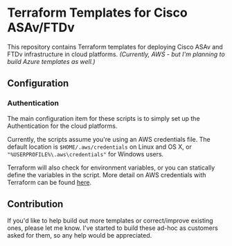 # Terraform Templates for Cisco ASAv/FTDv

This repository contains Terraform templates for deploying Cisco ASAv and FTDv infrastructure in cloud platforms.  *(Currently, AWS - but I'm planning to build Azure templates as well.)*

## Configuration

### Authentication

The main configuration item for these scripts is to simply set up the Authentication for the cloud platforms.

Currently, the scripts assume you're using an AWS credentials file.  The default location is ```$HOME/.aws/credentials``` on Linux and OS X, or ```"%USERPROFILE%\.aws\credentials"``` for Windows users.

Terraform will also check for environment variables, or you can statically define the variables in the script.  More detail on AWS credentials with Terraform can be found [here](https://www.terraform.io/docs/providers/aws/index.html#authentication).

## Contribution

If you'd like to help build out more templates or correct/improve existing ones, please let me know.  I've started to build these ad-hoc as customers asked for them, so any help would be appreciated.